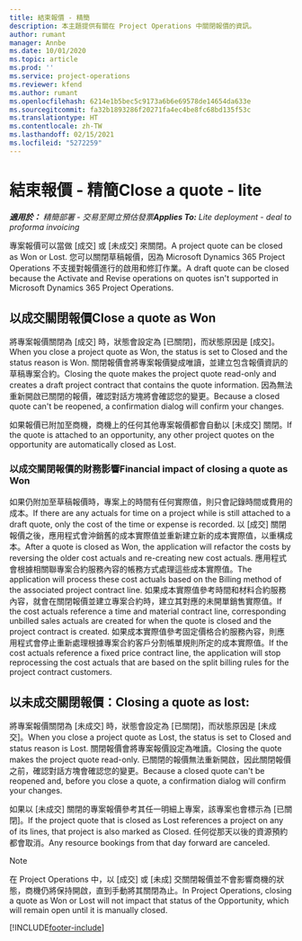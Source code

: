 ```yaml
---
title: 結束報價 - 精簡
description: 本主題提供有關在 Project Operations 中關閉報價的資訊。
author: rumant
manager: Annbe
ms.date: 10/01/2020
ms.topic: article
ms.prod: ''
ms.service: project-operations
ms.reviewer: kfend
ms.author: rumant
ms.openlocfilehash: 6214e1b5bec5c9173a6b6e69578de14654da633e
ms.sourcegitcommit: fa32b1893286f20271fa4ec4be8fc68bd135f53c
ms.translationtype: HT
ms.contentlocale: zh-TW
ms.lasthandoff: 02/15/2021
ms.locfileid: "5272259"
---
```

# <a name="close-a-quote---lite"></a><span data-ttu-id="1f3e3-103">結束報價 - 精簡</span><span class="sxs-lookup"><span data-stu-id="1f3e3-103">Close a quote - lite</span></span>

<span data-ttu-id="1f3e3-104">_**適用於：** 精簡部署 - 交易至開立預估發票_</span><span class="sxs-lookup"><span data-stu-id="1f3e3-104">_**Applies To:** Lite deployment - deal to proforma invoicing_</span></span>

<span data-ttu-id="1f3e3-105">專案報價可以當做 [成交] 或 [未成交] 來關閉。</span><span class="sxs-lookup"><span data-stu-id="1f3e3-105">A project quote can be closed as Won or Lost.</span></span> <span data-ttu-id="1f3e3-106">您可以關閉草稿報價，因為 Microsoft Dynamics 365 Project Operations 不支援對報價進行的啟用和修訂作業。</span><span class="sxs-lookup"><span data-stu-id="1f3e3-106">A draft quote can be closed because the Activate and Revise operations on quotes isn't supported in Microsoft Dynamics 365 Project Operations.</span></span>

## <a name="close-a-quote-as-won"></a><span data-ttu-id="1f3e3-107">以成交關閉報價</span><span class="sxs-lookup"><span data-stu-id="1f3e3-107">Close a quote as Won</span></span>

<span data-ttu-id="1f3e3-108">將專案報價關閉為 [成交] 時，狀態會設定為 [已關閉]，而狀態原因是 [成交]。</span><span class="sxs-lookup"><span data-stu-id="1f3e3-108">When you close a project quote as Won, the status is set to Closed and the status reason is Won.</span></span> <span data-ttu-id="1f3e3-109">關閉報價會將專案報價變成唯讀，並建立包含報價資訊的草稿專案合約。</span><span class="sxs-lookup"><span data-stu-id="1f3e3-109">Closing the quote makes the project quote read-only and creates a draft project contract that contains the quote information.</span></span> <span data-ttu-id="1f3e3-110">因為無法重新開啟已關閉的報價，確認對話方塊將會確認您的變更。</span><span class="sxs-lookup"><span data-stu-id="1f3e3-110">Because a closed quote can't be reopened, a confirmation dialog will confirm your changes.</span></span>

<span data-ttu-id="1f3e3-111">如果報價已附加至商機，商機上的任何其他專案報價都會自動以 [未成交] 關閉。</span><span class="sxs-lookup"><span data-stu-id="1f3e3-111">If the quote is attached to an opportunity, any other project quotes on the opportunity are automatically closed as Lost.</span></span>

### <a name="financial-impact-of-closing-a-quote-as-won"></a><span data-ttu-id="1f3e3-112">以成交關閉報價的財務影響</span><span class="sxs-lookup"><span data-stu-id="1f3e3-112">Financial impact of closing a quote as Won</span></span>

<span data-ttu-id="1f3e3-113">如果仍附加至草稿報價時，專案上的時間有任何實際值，則只會記錄時間或費用的成本。</span><span class="sxs-lookup"><span data-stu-id="1f3e3-113">If there are any actuals for time on a project while is still attached to a draft quote, only the cost of the time or expense is recorded.</span></span> <span data-ttu-id="1f3e3-114">以 [成交] 關閉報價之後，應用程式會沖銷舊的成本實際值並重新建立新的成本實際值，以重構成本。</span><span class="sxs-lookup"><span data-stu-id="1f3e3-114">After a quote is closed as Won, the application will refactor the costs by reversing the older cost actuals and re-creating new cost actuals.</span></span> <span data-ttu-id="1f3e3-115">應用程式會根據相關聯專案合約服務內容的帳務方式處理這些成本實際值。</span><span class="sxs-lookup"><span data-stu-id="1f3e3-115">The application will process these cost actuals based on the Billing method of the associated project contract line.</span></span> <span data-ttu-id="1f3e3-116">如果成本實際值參考時間和材料合約服務內容，就會在關閉報價並建立專案合約時，建立其對應的未開單銷售實際值。</span><span class="sxs-lookup"><span data-stu-id="1f3e3-116">If the cost actuals reference a time and material contract line, corresponding unbilled sales actuals are created for when the quote is closed and the project contract is created.</span></span> <span data-ttu-id="1f3e3-117">如果成本實際值參考固定價格合約服務內容，則應用程式會停止重新處理根據專案合約客戶分割帳單規則所定的成本實際值。</span><span class="sxs-lookup"><span data-stu-id="1f3e3-117">If the cost actuals reference a fixed price contract line, the application will stop reprocessing the cost actuals that are based on the split billing rules for the project contract customers.</span></span>

## <a name="closing-a-quote-as-lost"></a><span data-ttu-id="1f3e3-118">以未成交關閉報價：</span><span class="sxs-lookup"><span data-stu-id="1f3e3-118">Closing a quote as lost:</span></span>

<span data-ttu-id="1f3e3-119">將專案報價關閉為 [未成交] 時，狀態會設定為 [已關閉]，而狀態原因是 [未成交]。</span><span class="sxs-lookup"><span data-stu-id="1f3e3-119">When you close a project quote as Lost, the status is set to Closed and status reason is Lost.</span></span> <span data-ttu-id="1f3e3-120">關閉報價會將專案報價設定為唯讀。</span><span class="sxs-lookup"><span data-stu-id="1f3e3-120">Closing the quote makes the project quote read-only.</span></span> <span data-ttu-id="1f3e3-121">已關閉的報價無法重新開啟，因此關閉報價之前，確認對話方塊會確認您的變更。</span><span class="sxs-lookup"><span data-stu-id="1f3e3-121">Because a closed quote can't be reopened and, before you close a quote, a confirmation dialog will confirm your changes.</span></span>

<span data-ttu-id="1f3e3-122">如果以 [未成交] 關閉的專案報價參考其任一明細上專案，該專案也會標示為 [已關閉]。</span><span class="sxs-lookup"><span data-stu-id="1f3e3-122">If the project quote that is closed as Lost references a project on any of its lines, that project is also marked as Closed.</span></span> <span data-ttu-id="1f3e3-123">任何從那天以後的資源預約都會取消。</span><span class="sxs-lookup"><span data-stu-id="1f3e3-123">Any resource bookings from that day forward are canceled.</span></span>

> [!NOTE]
> <span data-ttu-id="1f3e3-124">在 Project Operations 中，以 [成交] 或 [未成] 交關閉報價並不會影響商機的狀態，商機仍將保持開啟，直到手動將其關閉為止。</span><span class="sxs-lookup"><span data-stu-id="1f3e3-124">In Project Operations, closing a quote as Won or Lost will not impact that status of the Opportunity, which will remain open until it is manually closed.</span></span>


[!INCLUDE[footer-include](../../includes/footer-banner.md)]